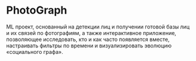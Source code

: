 # PhotoGraph
ML проект, основанный на детекции лиц и получении готовой базы лиц и их связей по фотографиям, а также интерактивное приложение, позволяющее исследовать, кто и как часто появляется вместе, настраивать фильтры по времени и визуализировать эволюцию «социального графа».
